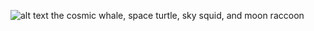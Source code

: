 ![alt text](https://i.imgur.com/TZVK1do.jpg)
the cosmic whale, space turtle, sky squid, and moon raccoon
